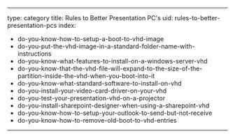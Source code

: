 
---
type: category
title: Rules to Better Presentation PC's
uid: rules-to-better-presentation-pcs
index:
 - do-you-know-how-to-setup-a-boot-to-vhd-image
 - do-you-put-the-vhd-image-in-a-standard-folder-name-with-instructions
 - do-you-know-what-features-to-install-on-a-windows-server-vhd
 - do-you-know-that-the-vhd-file-will-expand-to-the-size-of-the-partition-inside-the-vhd-when-you-boot-into-it
 - do-you-know-what-standard-software-to-install-on-vhd
 - do-you-install-your-video-card-driver-on-your-vhd
 - do-you-test-your-presentation-vhd-on-a-projector
 - do-you-install-sharepoint-designer-when-using-a-sharepoint-vhd
 - do-you-know-how-to-setup-your-outlook-to-send-but-not-receive
 - do-you-know-how-to-remove-old-boot-to-vhd-entries
---



